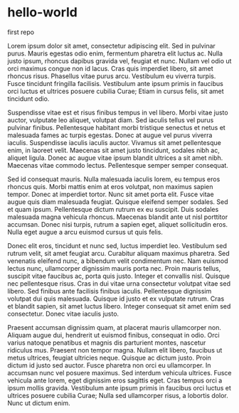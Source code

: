 # hello-world
first repo


Lorem ipsum dolor sit amet, consectetur adipiscing elit. Sed in pulvinar purus. Mauris egestas odio enim, fermentum pharetra elit luctus ac. Nulla justo ipsum, rhoncus dapibus gravida vel, feugiat et nunc. Nullam vel odio ut orci maximus congue non id lacus. Cras quis imperdiet libero, sit amet rhoncus risus. Phasellus vitae purus arcu. Vestibulum eu viverra turpis. Fusce tincidunt fringilla facilisis. Vestibulum ante ipsum primis in faucibus orci luctus et ultrices posuere cubilia Curae; Etiam in cursus felis, sit amet tincidunt odio.

Suspendisse vitae est et risus finibus tempus in vel libero. Morbi vitae justo auctor, vulputate leo aliquet, volutpat diam. Sed iaculis tellus vel purus pulvinar finibus. Pellentesque habitant morbi tristique senectus et netus et malesuada fames ac turpis egestas. Donec at augue vel purus viverra iaculis. Suspendisse iaculis iaculis auctor. Vivamus sit amet pellentesque enim, in laoreet velit. Maecenas sit amet justo tincidunt, sodales nibh ac, aliquet ligula. Donec ac augue vitae ipsum blandit ultrices a sit amet nibh. Maecenas vitae commodo lectus. Pellentesque semper semper consequat.

Sed id consequat mauris. Nulla malesuada iaculis lorem, eu tempus eros rhoncus quis. Morbi mattis enim at eros volutpat, non maximus sapien tempor. Donec at imperdiet tortor. Nunc sit amet porta elit. Fusce vitae augue quis diam malesuada feugiat. Quisque eleifend semper sodales. Sed et quam ipsum. Pellentesque dictum rutrum ex eu suscipit. Duis sodales malesuada magna vehicula rhoncus. Maecenas blandit ante ut nisl porttitor accumsan. Donec nisi turpis, rutrum a sapien eget, aliquet sollicitudin eros. Nulla eget augue a arcu euismod cursus ut quis felis.

Donec elit eros, tincidunt et nunc sed, luctus imperdiet leo. Vestibulum sed rutrum velit, sit amet feugiat arcu. Curabitur aliquam maximus pharetra. Sed venenatis eleifend nunc, a bibendum velit condimentum nec. Nam euismod lectus nunc, ullamcorper dignissim mauris porta nec. Proin mauris tellus, suscipit vitae faucibus ac, porta quis justo. Integer et convallis nisl. Quisque nec pellentesque risus. Cras in dui vitae urna consectetur volutpat vitae sed libero. Sed finibus ante facilisis finibus iaculis. Pellentesque dignissim volutpat dui quis malesuada. Quisque id justo et ex vulputate rutrum. Cras et blandit sapien, sit amet luctus libero. Integer consequat sit amet enim sed consectetur. Donec vitae iaculis justo.

Praesent accumsan dignissim quam, at placerat mauris ullamcorper non. Aliquam augue dui, hendrerit ut euismod finibus, consequat in odio. Orci varius natoque penatibus et magnis dis parturient montes, nascetur ridiculus mus. Praesent non tempor magna. Nullam elit libero, faucibus ut metus ultrices, feugiat ultricies neque. Quisque ac dictum justo. Proin dictum id justo sed auctor. Fusce pharetra non orci eu ullamcorper. In accumsan nunc vel posuere maximus. Sed interdum vehicula ultrices. Fusce vehicula ante lorem, eget dignissim eros sagittis eget. Cras tempus orci a ipsum mollis gravida. Vestibulum ante ipsum primis in faucibus orci luctus et ultrices posuere cubilia Curae; Nulla sed ullamcorper risus, a lobortis dolor. Nunc ut dictum enim. 
